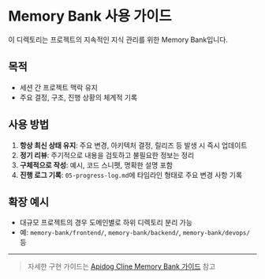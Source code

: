 # Memory Bank 사용 가이드

이 디렉토리는 프로젝트의 지속적인 지식 관리를 위한 Memory Bank입니다.

## 목적

- 세션 간 프로젝트 맥락 유지
- 주요 결정, 구조, 진행 상황의 체계적 기록

## 사용 방법

1. **항상 최신 상태 유지**: 주요 변경, 아키텍처 결정, 릴리즈 등 발생 시 즉시 업데이트
2. **정기 리뷰**: 주기적으로 내용을 검토하고 불필요한 정보는 정리
3. **구체적으로 작성**: 예시, 코드 스니펫, 명확한 설명 포함
4. **진행 로그 기록**: `05-progress-log.md`에 타임라인 형태로 주요 변경 사항 기록

## 확장 예시

- 대규모 프로젝트의 경우 도메인별로 하위 디렉토리 분리 가능
- 예: `memory-bank/frontend/`, `memory-bank/backend/`, `memory-bank/devops/` 등

---

> 자세한 구현 가이드는 [Apidog Cline Memory Bank 가이드](https://apidog.com/kr/blog/cline-memory-cursor-kr/) 참고
